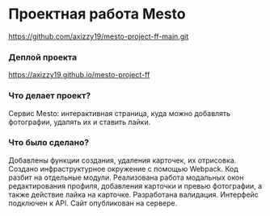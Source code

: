 # Проектная работа Mesto
https://github.com/axizzy19/mesto-project-ff-main.git
### Деплой проекта
 https://axizzy19.github.io/mesto-project-ff
### Что делает проект?
Сервис Mesto: интерактивная страница, куда можно добавлять фотографии, удалять их и ставить лайки.
### Что было сделано?
Добавлены функции создания, удаления карточек, их отрисовка.
Создано инфраструктурное окружение с помощью Webpack.
Код разбит на отдельные модули.
Реализована работа модальных окон редактирования профиля, добавления карточки и превью фотографии, а также действие лайка на карточке.
Разработана валидация.
Интерфейс подключен к API.
Сайт опубликован на сервере.
